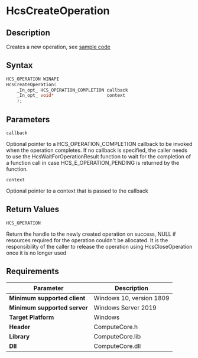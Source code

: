 # HcsCreateOperation

## Description

Creates a new operation, see [sample code](./OperationSample.md#CreateOperation) 

## Syntax

```cpp
HCS_OPERATION WINAPI
HcsCreateOperation(
    _In_opt_ HCS_OPERATION_COMPLETION callback
    _In_opt_ void*                    context
    );

```

## Parameters

`callback`

Optional pointer to a HCS_OPERATION_COMPLETION callback to be invoked when the operation completes. If no callback is specified, the caller needs to use the HcsWaitForOperationResult function to wait for the completion of a function call in case HCS_E_OPERATION_PENDING is returned by the function.

`context`

Optional pointer to a context that is passed to the callback

## Return Values

`HCS_OPERATION`

Return the handle to the newly created operation on success, NULL if resources required for the operation couldn't be allocated. It is the responsibility of the caller to release the operation using HcsCloseOperation once it is no longer used

## Requirements

|Parameter     |Description|
|---|---|
| **Minimum supported client** | Windows 10, version 1809 |
| **Minimum supported server** | Windows Server 2019 |
| **Target Platform** | Windows |
| **Header** | ComputeCore.h |
| **Library** | ComputeCore.lib |
| **Dll** | ComputeCore.dll |